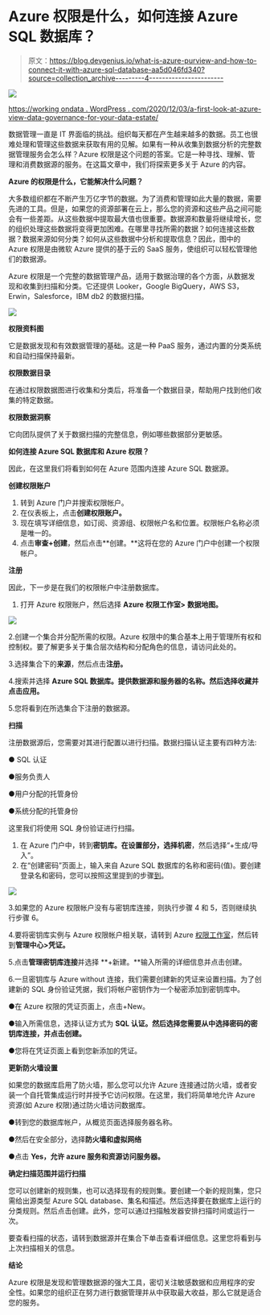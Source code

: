 # Azure 权限是什么，如何连接 Azure SQL 数据库？

> 原文：<https://blog.devgenius.io/what-is-azure-purview-and-how-to-connect-it-with-azure-sql-database-aa5d046fd340?source=collection_archive---------4----------------------->

![](img/e9ce754261fee88d68a49594fb653174.png)

[https://working ondata . WordPress . com/2020/12/03/a-first-look-at-azure-view-data-governance-for-your-data-estate/](https://workingondata.wordpress.com/2020/12/03/a-first-look-at-azure-purview-data-governance-for-your-data-estate/)

数据管理一直是 IT 界面临的挑战。组织每天都在产生越来越多的数据。员工也很难处理和管理这些数据来获取有用的见解。如果有一种从收集到数据分析的完整数据管理服务会怎么样？Azure 权限是这个问题的答案。它是一种寻找、理解、管理和消费数据源的服务。在这篇文章中，我们将探索更多关于 Azure 的内容。

**Azure 的权限是什么，它能解决什么问题？**

大多数组织都在不断产生万亿字节的数据。为了消费和管理如此大量的数据，需要先进的工具。但是，如果您的资源部署在云上，那么您的资源和这些产品之间可能会有一些差距。从这些数据中提取最大值也很重要。数据源和数量将继续增长，您的组织处理这些数据将变得更加困难。在哪里寻找所需的数据？如何连接这些数据？数据来源如何分类？如何从这些数据中分析和提取信息？因此，图中的 Azure 权限是由微软 Azure 提供的基于云的 SaaS 服务，使组织可以轻松管理他们的数据源。

Azure 权限是一个完整的数据管理产品，适用于数据治理的各个方面，从数据发现和收集到扫描和分类。它还提供 Looker，Google BigQuery，AWS S3，Erwin，Salesforce，IBM db2 的数据扫描。

![](img/7e3c4086162405885e19f3907fa4dac7.png)

**权限资料图**

它是数据发现和有效数据管理的基础。这是一种 PaaS 服务，通过内置的分类系统和自动扫描保持最新。

**权限数据目录**

在通过权限数据图进行收集和分类后，将准备一个数据目录，帮助用户找到他们收集的特定数据。

**权限数据洞察**

它向团队提供了关于数据扫描的完整信息，例如哪些数据部分更敏感。

**如何连接 Azure SQL 数据库和 Azure 权限？**

因此，在这里我们将看到如何在 Azure 范围内连接 Azure SQL 数据源。

**创建权限账户**

1.  转到 Azure 门户并搜索权限帐户。
2.  在仪表板上，点击**创建权限账户。**
3.  现在填写详细信息，如订阅、资源组、权限帐户名和位置。权限帐户名称必须是唯一的。
4.  点击**审查+创建**，然后点击**创建。**这将在您的 Azure 门户中创建一个权限帐户。

**注册**

因此，下一步是在我们的权限帐户中注册数据库。

1.  打开 Azure 权限账户，然后选择 **Azure 权限工作室>** **数据地图。**

![](img/e244cf48ad143e9e67fb8d481cdb8af1.png)

2.创建一个集合并分配所需的权限。Azure 权限中的集合基本上用于管理所有权和控制权。要了解更多关于集合层次结构和分配角色的信息，请访问此处的。

3.选择集合下的**来源**，然后点击**注册。**

4.搜索并选择 **Azure SQL 数据库。**提供数据源和服务器的名称。然后选择收藏并点击**应用。**

5.您将看到在所选集合下注册的数据源。

**扫描**

注册数据源后，您需要对其进行配置以进行扫描。数据扫描认证主要有四种方法:

● SQL 认证

●服务负责人

●用户分配的托管身份

●系统分配的托管身份

这里我们将使用 SQL 身份验证进行扫描。

1.  在 Azure 门户中，转到**密钥库。**在设置部分，选择**机密**，然后选择“+生成/导入”。
2.  在“创建密码”页面上，输入来自 Azure SQL 数据库的名称和密码(值)。要创建登录名和密码，您可以按照这里提到的步骤[到](https://docs.microsoft.com/en-us/sql/t-sql/statements/create-login-transact-sql?view=azuresqldb-current&preserve-view=true#examples-1)。

![](img/42814455ea32ea637b3cdd8e643eac7f.png)

3.如果您的 Azure 权限帐户没有与密钥库连接，则执行步骤 4 和 5，否则继续执行步骤 6。

4.要将密钥库实例与 Azure 权限帐户相关联，请转到 Azure [权限工作室](https://web.purview.azure.com/resource/)，然后转到**管理中心>凭证。**

5.点击**管理密钥库连接**并选择 **+新建。**输入所需的详细信息并点击创建。

6.一旦密钥库与 Azure without 连接，我们需要创建新的凭证来设置扫描。为了创建新的 SQL 身份验证凭据，我们将帐户密钥作为一个秘密添加到密钥库中。

●在 Azure 权限的凭证页面上，点击+New。

●输入所需信息，选择认证方式为 **SQL 认证。**然后选择您需要从中选择密码的密钥库连接，并点击**创建。**

●您将在凭证页面上看到您新添加的凭证。

**更新防火墙设置**

如果您的数据库启用了防火墙，那么您可以允许 Azure 连接通过防火墙，或者安装一个自托管集成运行时并授予它访问权限。在这里，我们将简单地允许 Azure 资源(如 Azure 权限)通过防火墙访问数据库。

●转到您的数据库帐户，从概览页面选择服务器名称。

●然后在安全部分，选择**防火墙和虚拟网络**

●点击 **Yes，允许 azure 服务和资源访问服务器。**

**确定扫描范围并运行扫描**

您可以创建新的规则集，也可以选择现有的规则集。要创建一个新的规则集，您只需给出源类型 Azure SQL database、集名和描述。然后选择要在数据库上运行的分类规则。然后点击创建。此外，您可以通过扫描触发器安排扫描时间或运行一次。

要查看扫描的状态，请转到数据源并在集合下单击查看详细信息。这里您将看到与上次扫描相关的信息。

**结论**

Azure 权限是发现和管理数据源的强大工具，密切关注敏感数据和应用程序的安全性。如果您的组织正在努力进行数据管理并从中获取最大收益，那么它就是适合您的服务。
